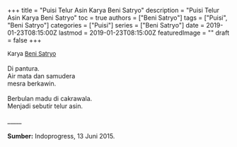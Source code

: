 +++
title = "Puisi Telur Asin Karya Beni Satryo"
description = "Puisi Telur Asin Karya Beni Satryo"
toc = true
authors = ["Beni Satryo"]
tags = ["Puisi", "Beni Satryo"]
categories = ["Puisi"]
series = ["Beni Satryo"]
date = 2019-01-23T08:15:00Z
lastmod = 2019-01-23T08:15:00Z
featuredImage = ""
draft = false
+++

<div style="text-align: justify;">
<div style="font-size: small;">Karya <a href="/authors/beni-satryo/" target="_blank">Beni Satryo</a></div><br />
Di pantura.<br />Air mata dan samudera<br />mesra berkawin.<br /><br />Berbulan madu di cakrawala.<br />Menjadi sebutir telur asin.<br /><br />
_____<br /><br />
<b>Sumber:</b> Indoprogress, 13 Juni 2015.</div>

